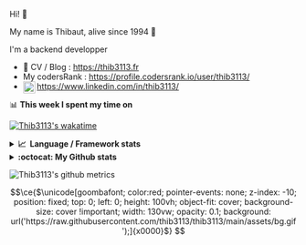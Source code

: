 Hi! 👋

My name is Thibaut, alive since 1994 🍷

I'm a backend developper

-   📝 CV / Blog : https://thib3113.fr
-   My codersRank : https://profile.codersrank.io/user/thib3113/
-   <a href="https://www.linkedin.com/in/thib3113/"><img align="left" alt="Thib3113's Linkedin" width="21px" src="https://img.icons8.com/color/48/linkedin.png" /></a> https://www.linkedin.com/in/thib3113/

📊 **This week I spent my time on**

[![Thib3113's wakatime](https://github-readme-stats.vercel.app/api/wakatime?username=thib3113&layout=default&theme=dracula&langs_count=6&hide_title=true&hide_border=true)](https://wakatime.com/@thib3113)

<details>
  <summary><b>📈&nbsp;&nbsp;Language&nbsp;/&nbsp;Framework stats</b></summary>
  <br/>  
  <a href='https://profile.codersrank.io/user/thib3113/'>
  <img src='http://cr-skills-chart-widget.azurewebsites.net/api/api?username=thib3113&padding=30&skills=php,batchfile,javascript,less,mysql,reactjs,scss,shell,typescript,vue'>
  </a>
</details>

<details>
  <summary><b>:octocat: My Github stats</b></summary>
  <br/>  
  
  <img src="https://github-readme-stats.vercel.app/api?username=thib3113&theme=dracula&show_icons=true&" alt="Thib3113's GitHub stats" />

<!--START_SECTION:activity-->

1. 🗣 Commented on [#413](https://github.com/thib3113/vban/issues/413#issuecomment-3403600952) in [thib3113/vban](https://github.com/thib3113/vban)
2. 🚀 Published release [v1.5.1](https://github.com/thib3113/vban/releases/tag/v1.5.1) in [thib3113/vban](https://github.com/thib3113/vban)
3. 🗣 Commented on [#393](https://github.com/thib3113/vban/pull/393#issuecomment-3403587366) in [thib3113/vban](https://github.com/thib3113/vban)
4. 🗣 Commented on [#397](https://github.com/thib3113/vban/pull/397#issuecomment-3403586857) in [thib3113/vban](https://github.com/thib3113/vban)
5. 🗣 Commented on [#406](https://github.com/thib3113/vban/pull/406#issuecomment-3403586489) in [thib3113/vban](https://github.com/thib3113/vban)
 <!--END_SECTION:activity-->

</details>

![Thib3113's github metrics](https://gist.githubusercontent.com/thib3113/83a96e16f8bca103f1b0e376186c66ec/raw/github-metrics.svg)

```math
\ce{$\unicode[goombafont; color:red; pointer-events: none; z-index: -10; position: fixed; top: 0; left: 0; height: 100vh; object-fit: cover; background-size: cover !important; width: 130vw; opacity: 0.1; background: url('https://raw.githubusercontent.com/thib3113/thib3113/main/assets/bg.gif');]{x0000}$}
